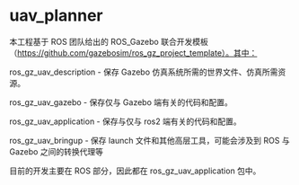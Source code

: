 # uav_planner

本工程基于 ROS 团队给出的 ROS_Gazebo 联合开发模板（https://github.com/gazebosim/ros_gz_project_template）。其中：

ros_gz_uav_description - 保存 Gazebo 仿真系统所需的世界文件、仿真所需资源。

ros_gz_uav_gazebo - 保存仅与 Gazebo 端有关的代码和配置。

ros_gz_uav_application - 保存与仅与 ros2 端有关的代码和配置。

ros_gz_uav_bringup - 保存 launch 文件和其他高层工具，可能会涉及到 ROS 与 Gazebo 之间的转换代理等

目前的开发主要在 ROS 部分，因此都在 ros_gz_uav_application 包中。